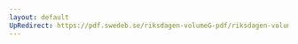 ```yaml
---
layout: default
UpRedirect: https://pdf.swedeb.se/riksdagen-volumeG-pdf/riksdagen-volumeG-pdf/data/198283/reg_198283__reg_03/reg_198283__reg_03_0122.pdf
---
```

